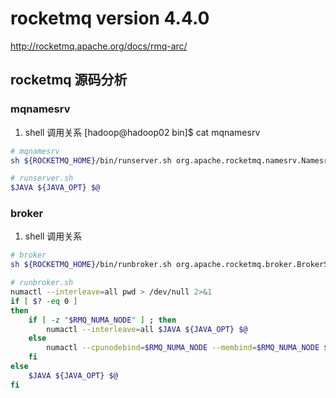 # rocketmq version 4.4.0
http://rocketmq.apache.org/docs/rmq-arc/

## rocketmq 源码分析
### mqnamesrv
1. shell 调用关系
[hadoop@hadoop02 bin]$ cat mqnamesrv
```bash
# mqnamesrv
sh ${ROCKETMQ_HOME}/bin/runserver.sh org.apache.rocketmq.namesrv.NamesrvStartup $@

# runserver.sh
$JAVA ${JAVA_OPT} $@
```

### broker
1. shell 调用关系
```bash
# broker
sh ${ROCKETMQ_HOME}/bin/runbroker.sh org.apache.rocketmq.broker.BrokerStartup $@

# runbroker.sh
numactl --interleave=all pwd > /dev/null 2>&1
if [ $? -eq 0 ]
then
	if [ -z "$RMQ_NUMA_NODE" ] ; then
		numactl --interleave=all $JAVA ${JAVA_OPT} $@
	else
		numactl --cpunodebind=$RMQ_NUMA_NODE --membind=$RMQ_NUMA_NODE $JAVA ${JAVA_OPT} $@
	fi
else
	$JAVA ${JAVA_OPT} $@
fi
```










